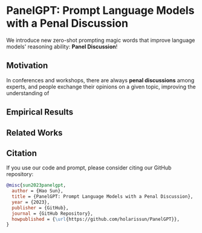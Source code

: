 # PanelGPT: Prompt Language Models with a Penal Discussion

We introduce new zero-shot prompting magic words that improve language models' reasoning ability: **Panel Discussion**!

## Motivation

In conferences and workshops, there are always **penal discussions** among experts, and people exchange their opinions on a given topic, improving the understanding of


## Empirical Results





## Related Works


## Citation

If you use our code and prompt, please consider citing our GitHub repository:

```bibtex
@misc{sun2023panelgpt,
  author = {Hao Sun},
  title = {PanelGPT: Prompt Language Models with a Penal Discussion},
  year = {2023},
  publisher = {GitHub},
  journal = {GitHub Repository},
  howpublished = {\url{https://github.com/holarissun/PanelGPT}},
}
